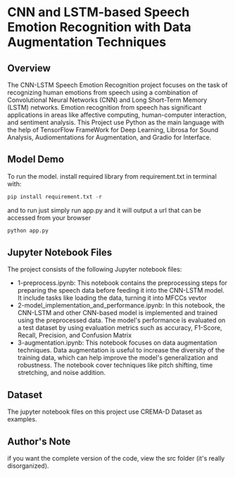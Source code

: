 # CNN and LSTM-based Speech Emotion Recognition with Data Augmentation Techniques

## Overview

The CNN-LSTM Speech Emotion Recognition project focuses on the task of recognizing human emotions from speech using a combination of Convolutional Neural Networks (CNN) and Long Short-Term Memory (LSTM) networks. Emotion recognition from speech has significant applications in areas like affective computing, human-computer interaction, and sentiment analysis.
This Project use Python as the main language with the help of TensorFlow FrameWork for Deep Learning, Librosa for Sound Analysis, Audiomentations for Augmentation, and Gradio for Interface.

## Model Demo

To run the model. install required library from requirement.txt in terminal with:

```python
pip install requirement.txt -r
```

and to run just simply run app.py and it will output a url that can be accessed from your browser

```python
python app.py
```

## Jupyter Notebook Files

The project consists of the following Jupyter notebook files:

- 1-preprocess.ipynb: This notebook contains the preprocessing steps for preparing the speech data before feeding it into the CNN-LSTM model. It include tasks like loading the data, turning it into MFCCs vevtor
- 2-model_implementation_and_performance.ipynb: In this notebook, the CNN-LSTM and other CNN-based model is implemented and trained using the preprocessed data. The model's performance is evaluated on a test dataset by using evaluation metrics such as accuracy, F1-Score, Recall, Precision, and Confusion Matrix
- 3-augmentation.ipynb: This notebook focuses on data augmentation techniques. Data augmentation is useful to increase the diversity of the training data, which can help improve the model's generalization and robustness. The notebook cover techniques like pitch shifting, time stretching, and noise addition.

## Dataset

The jupyter notebook files on this project use CREMA-D Dataset as examples.

## Author's Note

if you want the complete version of the code, view the src folder (it's really disorganized).
